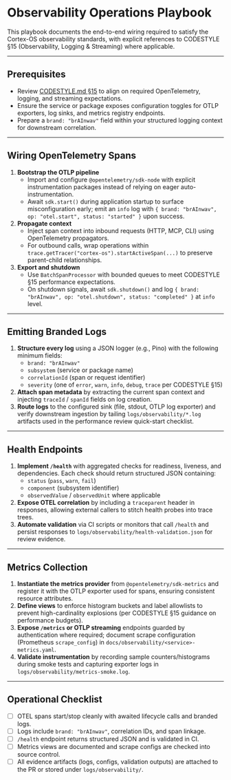 # Observability Operations Playbook

This playbook documents the end-to-end wiring required to satisfy the Cortex-OS observability standards, with explicit references to CODESTYLE §15 (Observability, Logging & Streaming) where applicable.

---

## Prerequisites

- Review [CODESTYLE.md §15](../../CODESTYLE.md#15-observability-logging--streaming) to align on required OpenTelemetry, logging, and streaming expectations.
- Ensure the service or package exposes configuration toggles for OTLP exporters, log sinks, and metrics registry endpoints.
- Prepare a `brand: "brAInwav"` field within your structured logging context for downstream correlation.

---

## Wiring OpenTelemetry Spans

1. **Bootstrap the OTLP pipeline**
   - Import and configure `@opentelemetry/sdk-node` with explicit instrumentation packages instead of relying on eager auto-instrumentation.
   - Await `sdk.start()` during application startup to surface misconfiguration early; emit an `info` log with `{ brand: "brAInwav", op: "otel.start", status: "started" }` upon success.
2. **Propagate context**
   - Inject span context into inbound requests (HTTP, MCP, CLI) using OpenTelemetry propagators.
   - For outbound calls, wrap operations within `trace.getTracer("cortex-os").startActiveSpan(...)` to preserve parent-child relationships.
3. **Export and shutdown**
   - Use `BatchSpanProcessor` with bounded queues to meet CODESTYLE §15 performance expectations.
   - On shutdown signals, await `sdk.shutdown()` and log `{ brand: "brAInwav", op: "otel.shutdown", status: "completed" }` at `info` level.

---

## Emitting Branded Logs

1. **Structure every log** using a JSON logger (e.g., Pino) with the following minimum fields:
   - `brand: "brAInwav"`
   - `subsystem` (service or package name)
   - `correlationId` (span or request identifier)
   - `severity` (one of `error`, `warn`, `info`, `debug`, `trace` per CODESTYLE §15)
2. **Attach span metadata** by extracting the current span context and injecting `traceId` / `spanId` fields on log creation.
3. **Route logs** to the configured sink (file, stdout, OTLP log exporter) and verify downstream ingestion by tailing `logs/observability/*.log` artifacts used in the performance review quick-start checklist.

---

## Health Endpoints

1. **Implement `/health`** with aggregated checks for readiness, liveness, and dependencies. Each check should return structured JSON containing:
   - `status` (`pass`, `warn`, `fail`)
   - `component` (subsystem identifier)
   - `observedValue` / `observedUnit` where applicable
2. **Expose OTEL correlation** by including a `traceparent` header in responses, allowing external callers to stitch health probes into trace trees.
3. **Automate validation** via CI scripts or monitors that call `/health` and persist responses to `logs/observability/health-validation.json` for review evidence.

---

## Metrics Collection

1. **Instantiate the metrics provider** from `@opentelemetry/sdk-metrics` and register it with the OTLP exporter used for spans, ensuring consistent resource attributes.
2. **Define views** to enforce histogram buckets and label allowlists to prevent high-cardinality explosions (per CODESTYLE §15 guidance on performance budgets).
3. **Expose `/metrics` or OTLP streaming** endpoints guarded by authentication where required; document scrape configuration (Prometheus `scrape_config`) in `docs/observability/<service>-metrics.yaml`.
4. **Validate instrumentation** by recording sample counters/histograms during smoke tests and capturing exporter logs in `logs/observability/metrics-smoke.log`.

---

## Operational Checklist

- [ ] OTEL spans start/stop cleanly with awaited lifecycle calls and branded logs.
- [ ] Logs include `brand: "brAInwav"`, correlation IDs, and span linkage.
- [ ] `/health` endpoint returns structured JSON and is validated in CI.
- [ ] Metrics views are documented and scrape configs are checked into source control.
- [ ] All evidence artifacts (logs, configs, validation outputs) are attached to the PR or stored under `logs/observability/`.
